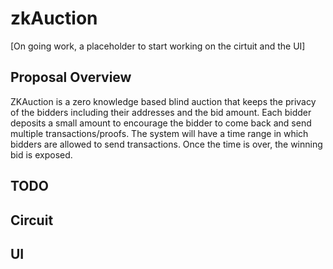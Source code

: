 # zkAuction

[On going work, a placeholder to start working on the cirtuit and the UI]

## Proposal Overview

ZKAuction is a zero knowledge based blind auction that keeps the privacy of the bidders including their addresses and the bid amount. Each bidder deposits a small amount to encourage the bidder to come back and send multiple transactions/proofs. The system will have a time range in which bidders are allowed to send transactions. Once the time is over, the winning bid is exposed.

## TODO

## Circuit

## UI
